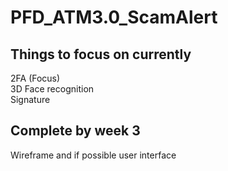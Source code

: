 # PFD_ATM3.0_ScamAlert

## Things to focus on currently
2FA (Focus)<br/>
3D Face recognition <br/>
Signature

## Complete by week 3
Wireframe and if possible user interface
